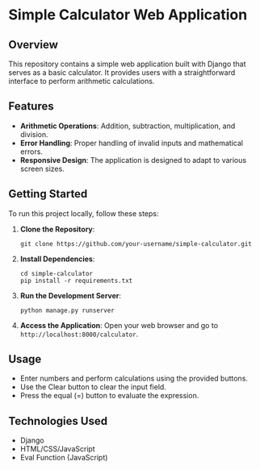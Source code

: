 # Simple Calculator Web Application

## Overview
This repository contains a simple web application built with Django that serves as a basic calculator. It provides users with a straightforward interface to perform arithmetic calculations.

## Features
- **Arithmetic Operations**: Addition, subtraction, multiplication, and division.
- **Error Handling**: Proper handling of invalid inputs and mathematical errors.
- **Responsive Design**: The application is designed to adapt to various screen sizes.

## Getting Started
To run this project locally, follow these steps:

1. **Clone the Repository**: 
    ```
    git clone https://github.com/your-username/simple-calculator.git
    ```

2. **Install Dependencies**: 
    ```
    cd simple-calculator
    pip install -r requirements.txt
    ```

3. **Run the Development Server**: 
    ```
    python manage.py runserver
    ```

4. **Access the Application**: 
    Open your web browser and go to `http://localhost:8000/calculator`.

## Usage
- Enter numbers and perform calculations using the provided buttons.
- Use the Clear button to clear the input field.
- Press the equal (=) button to evaluate the expression.

## Technologies Used
- Django
- HTML/CSS/JavaScript
- Eval Function (JavaScript)


